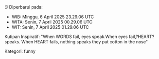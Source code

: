 ⏰ Diperbarui pada:
- WIB: Minggu, 6 April 2025 23.29.06 UTC
- WITA: Senin, 7 April 2025 00.29.06 UTC
- WIT: Senin, 7 April 2025 01.29.06 UTC

Kutipan Inspiratif:
"When WORDS fail, eyes speak.When eyes fail,?HEART? speaks. When HEART fails, nothing speaks they put cotton in the nose"


Kategori: funny

